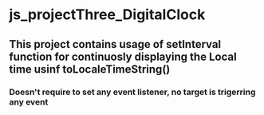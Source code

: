 # js_projectThree_DigitalClock
## This project contains usage of setInterval function for continuosly displaying the Local time usinf toLocaleTimeString()
### Doesn't require to set any event listener, no target is trigerring any event
